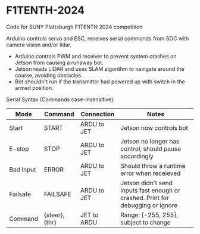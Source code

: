 # F1TENTH-2024
Code for SUNY Plattsburgh F1TENTH 2024 competition

Arduino controls servo and ESC, receives serial commands from SOC with camera vision and/or lidar.

* Arduino controls PWM and receiver to prevent system crashes on Jetson from causing a runaway bot.
* Jetson reads LIDAR and uses SLAM algorithm to navigate around the course, avoiding obstacles.
* Bot shouldn't run if the transmitter had powered up with switch in the armed position.

Serial Syntax (Commands case-insensitive):

| Mode      | Command       | Connection  | Notes                                                                           |
|-----------|---------------|-------------|---------------------------------------------------------------------------------|
| Start     | START         | ARDU to JET | Jetson now controls bot                                                         |
| E-stop    | STOP          | ARDU to JET | Jetson no longer has control, should pause accordingly                          |
| Bad Input | ERROR         | ARDU to JET | Should throw a runtime error when receieved                                     |
| Failsafe  | FAILSAFE      | ARDU to JET | Jetson didn't send inputs fast enough or crashed. Print for debugging or ignore |
| Command   | {steer},{thr} | JET to ARDU | Range: [-255, 255], subject to change                                           |
